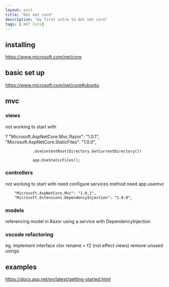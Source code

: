 ```yaml
---
layout: post
title: "dot net core"
description: "my first intro to dot net core"
tags: [.NET Core]
---
```


## installing

https://www.microsoft.com/net/core

## basic set up

https://www.microsoft.com/net/core#ubuntu

## mvc

### views
not working to start with

?
"Microsoft.AspNetCore.Mvc.Razor": "1.0.1",
        "Microsoft.AspNetCore.StaticFiles": "1.0.0",

                .UseContentRoot(Directory.GetCurrentDirectory())

                app.UseStaticFiles();

### controllers
not working to start with
need configure services method
need app.usemvc

        "Microsoft.AspNetCore.Mvc": "1.0.1",
        "Microsoft.Extensions.DependencyInjection": "1.0.0",

### models

referencing model in Razor
using a service with DependencyInjection

### vscode refactoring

eg. implement interface
ctor
rename = f2 (not effect views)
remove unused usings

## examples

https://docs.asp.net/en/latest/getting-started.html